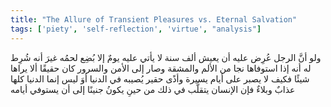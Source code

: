 ```yaml
---
title: "The Allure of Transient Pleasures vs. Eternal Salvation"
tags: ['piety', 'self-reflection', 'virtue', "analysis"]
---
```


 ولو أنَّ الرجل عُرِض عليه أن يعيش ألف سنة لا يأتي عليه يومٌ إلا بُضِع لحمُه غيرَ أنه شُرِط له أنه إذا استوفاها نجا من الألم والمشقة وصار إلى الأمن والسرور كان حقيقًا ألا يراها شيئًا فكيف لا يصبر على أيام يسيرة وأذًى حقير يُصيبه في الدنيا أوَ ليس إنما الدنيا كلها عذابٌ وبلاءٌ فإن الإنسان يتقلَّب في ذلك من حينِ يكونُ جنينًا إلى أن يستوفي أيامه
